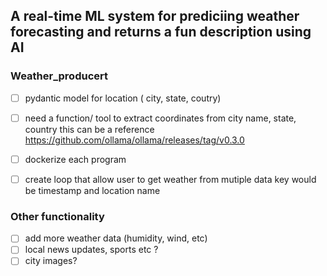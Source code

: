 ## A real-time ML system for prediciing weather forecasting and returns a fun description using AI

### Weather_producert
- [ ] pydantic model for location ( city, state, coutry)
- [ ] need a function/ tool to extract coordinates from city name, state, country  this can be a reference https://github.com/ollama/ollama/releases/tag/v0.3.0
- [ ] dockerize each program
- [ ] create loop that allow user to get weather from mutiple data
    key would be timestamp and location name 


### Other functionality
- [ ] add more weather data (humidity, wind, etc)
- [ ] local news updates, sports etc ?
- [ ] city images?
